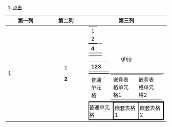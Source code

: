1. <a id ="01-1"> [点击](#01-2)

<div>
<table align  =center padding =0 margin =0>
<thead>
<th> 第一列 </th>
<th> 第二列 </th>
<th width="50%"> 第三列 </th>
</thead>
<tr align=center> 
<td align =left> 1 </td>
<td> <p>  1</p> <p><font color = o > <b>2</b> </p> </td>
<td> <table width =100% margin = 0 padding = 0> <tr><td>1</td></tr><td>2</td></tr>
</table>
</div>

|d|  |
|--|--|
|  |  | 

<body> ghjg </body>



| 123<a id ="01-2"> |  |
|--|--|
|  |  |

<html>
<head>
  <style>
    /* 所有表格共用样式 */
    table {
      border-collapse: collapse; /* 合并边框 */
      margin: 0;
      padding: 0;
    }
    
    td, th {
      border: 1px solid black;  /* 单元格边框 */
      padding: 0;               /* 清除默认内边距 */
      margin: 0;
    }

    /* 子表格的容器单元格 */
    .nested-table-cell {
      border: none; /* 可选：隐藏父单元格边框 */
    }
  </style>
</head>
<body>
  <!-- 父表格 -->
  <table>
    <tr>
      <td>普通单元格</td>
      <td class="nested-table-cell">
        <!-- 嵌套子表格 -->
        <table>
          <tr>
            <td>嵌套表格单元格1</td>
            <td>嵌套表格单元格2</td>
          </tr>
        </table>
      </td>
    </tr>
  </table>
</body>
</html>

<table style="border-collapse: collapse; margin: 0; padding: 0; border: 1px solid black;">
  <tr>
    <td style="border: 1px solid black; padding: 0;">普通单元格</td>
    <td style="border: 1px solid black; padding: 0; margin: 0;">
      <!-- 嵌套子表格 -->
      <table style="border-collapse: collapse; margin: 0; padding: 0; width: 100%;">
        <tr>
          <td style="border: 1px solid black; padding: 4px;">嵌套表格1</td>
          <td style="border: 1px solid black; padding: 4px;">嵌套表格2</td>
        </tr>
      </table>
    </td>
  </tr>
</table>
<!--stackedit_data:
eyJoaXN0b3J5IjpbMTAwMzM5OTUzOCwxODk2NTIwMTQwLC0xOT
IyNzA4MDA3LC0xMTgwMDc3NTI1LDI4NzEzMzI3OSw2NDA0MDcx
NTMsOTI4MTY4MTg1LC0xNTE4ODY3NDg0LDQ0NjIxNzUxMywxOD
YxMzM5NTk2LDE2MTYxOTk3MzQsMTg2MTMzOTU5NiwtMTk1MTYw
NTY3NSwzMDI0NTc2NSwxMTE4NjgxMDU0LDEyMjkwNjkxNjIsMT
AwNzY2ODI4MV19
-->
